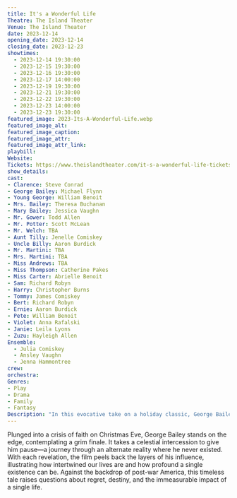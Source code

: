 ```yaml
---
title: It's a Wonderful Life
Theatre: The Island Theater
Venue: The Island Theater
date: 2023-12-14
opening_date: 2023-12-14
closing_date: 2023-12-23
showtimes:
  - 2023-12-14 19:30:00
  - 2023-12-15 19:30:00
  - 2023-12-16 19:30:00
  - 2023-12-17 14:00:00
  - 2023-12-19 19:30:00
  - 2023-12-21 19:30:00
  - 2023-12-22 19:30:00
  - 2023-12-23 14:00:00
  - 2023-12-23 19:30:00
featured_image: 2023-Its-A-Wonderful-Life.webp
featured_image_alt: 
featured_image_caption: 
featured_image_attr: 
featured_image_attr_link: 
playbill:
Website: 
Tickets: https://www.theislandtheater.com/it-s-a-wonderful-life-tickets
show_details: 
cast:
- Clarence: Steve Conrad 
- George Bailey: Michael Flynn 
- Young George: William Benoit 
- Mrs. Bailey: Theresa Buchanan 
- Mary Bailey: Jessica Vaughn 
- Mr. Gower: Todd Allen 
- Mr. Potter: Scott McLean 
- Mr. Welch: TBA 
- Aunt Tilly: Jenelle Comiskey 
- Uncle Billy: Aaron Burdick 
- Mr. Martini: TBA 
- Mrs. Martini: TBA 
- Miss Andrews: TBA 
- Miss Thompson: Catherine Pakes 
- Miss Carter: Abrielle Benoit 
- Sam: Richard Robyn 
- Harry: Christopher Burns 
- Tommy: James Comiskey
- Bert: Richard Robyn 
- Ernie: Aaron Burdick 
- Pete: William Benoit 
- Violet: Anna Rafalski 
- Janie: Leila Lyons 
- Zuzu: Hayleigh Allen 
Ensemble: 
  - Julia Comiskey 
  - Ansley Vaughn 
  - Jenna Hammontree
crew:
orchestra:
Genres:
- Play
- Drama
- Family
- Fantasy
Description: "In this evocative take on a holiday classic, George Bailey confronts the stark landscape of a life unlived. As despair closes in, a celestial visitor intervenes, offering him a haunting glimpse into the domino effect of a single life."
---
```

Plunged into a crisis of faith on Christmas Eve, George Bailey stands on the edge, contemplating a grim finale. It takes a celestial intercession to give him pause—a journey through an alternate reality where he never existed. With each revelation, the film peels back the layers of his influence, illustrating how intertwined our lives are and how profound a single existence can be. Against the backdrop of post-war America, this timeless tale raises questions about regret, destiny, and the immeasurable impact of a single life.
